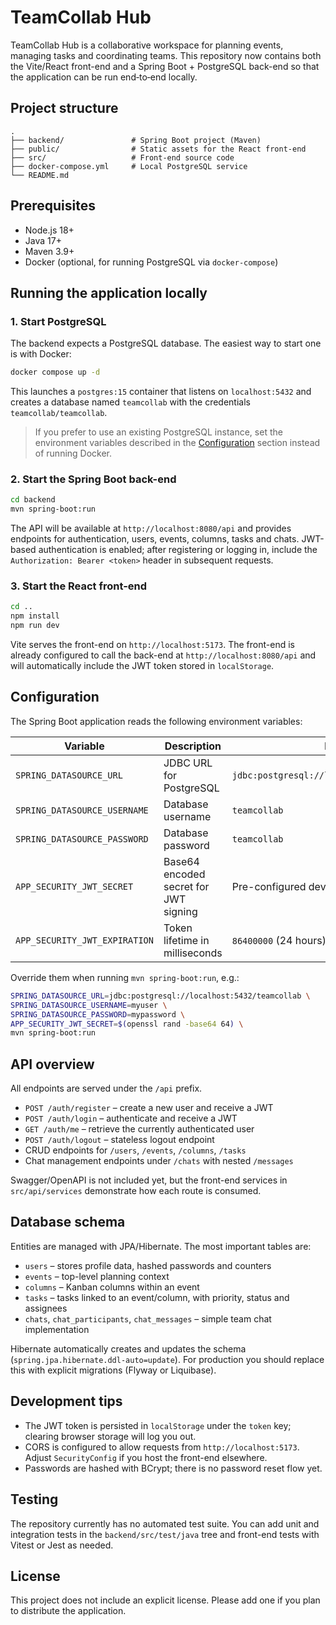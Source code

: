 # TeamCollab Hub

TeamCollab Hub is a collaborative workspace for planning events, managing tasks and coordinating teams. This repository now contains both the Vite/React front-end and a Spring Boot + PostgreSQL back-end so that the application can be run end‑to‑end locally.

## Project structure

```
.
├── backend/               # Spring Boot project (Maven)
├── public/                # Static assets for the React front-end
├── src/                   # Front-end source code
├── docker-compose.yml     # Local PostgreSQL service
└── README.md
```

## Prerequisites

- Node.js 18+
- Java 17+
- Maven 3.9+
- Docker (optional, for running PostgreSQL via `docker-compose`)

## Running the application locally

### 1. Start PostgreSQL

The backend expects a PostgreSQL database. The easiest way to start one is with Docker:

```bash
docker compose up -d
```

This launches a `postgres:15` container that listens on `localhost:5432` and creates a database named `teamcollab` with the credentials `teamcollab/teamcollab`.

> If you prefer to use an existing PostgreSQL instance, set the environment variables described in the [Configuration](#configuration) section instead of running Docker.

### 2. Start the Spring Boot back-end

```bash
cd backend
mvn spring-boot:run
```

The API will be available at `http://localhost:8080/api` and provides endpoints for authentication, users, events, columns, tasks and chats. JWT-based authentication is enabled; after registering or logging in, include the `Authorization: Bearer <token>` header in subsequent requests.

### 3. Start the React front-end

```bash
cd ..
npm install
npm run dev
```

Vite serves the front-end on `http://localhost:5173`. The front-end is already configured to call the back-end at `http://localhost:8080/api` and will automatically include the JWT token stored in `localStorage`.

## Configuration

The Spring Boot application reads the following environment variables:

| Variable | Description | Default |
| --- | --- | --- |
| `SPRING_DATASOURCE_URL` | JDBC URL for PostgreSQL | `jdbc:postgresql://localhost:5432/teamcollab` |
| `SPRING_DATASOURCE_USERNAME` | Database username | `teamcollab` |
| `SPRING_DATASOURCE_PASSWORD` | Database password | `teamcollab` |
| `APP_SECURITY_JWT_SECRET` | Base64 encoded secret for JWT signing | Pre-configured development secret |
| `APP_SECURITY_JWT_EXPIRATION` | Token lifetime in milliseconds | `86400000` (24 hours) |

Override them when running `mvn spring-boot:run`, e.g.:

```bash
SPRING_DATASOURCE_URL=jdbc:postgresql://localhost:5432/teamcollab \
SPRING_DATASOURCE_USERNAME=myuser \
SPRING_DATASOURCE_PASSWORD=mypassword \
APP_SECURITY_JWT_SECRET=$(openssl rand -base64 64) \
mvn spring-boot:run
```

## API overview

All endpoints are served under the `/api` prefix.

- `POST /auth/register` – create a new user and receive a JWT
- `POST /auth/login` – authenticate and receive a JWT
- `GET /auth/me` – retrieve the currently authenticated user
- `POST /auth/logout` – stateless logout endpoint
- CRUD endpoints for `/users`, `/events`, `/columns`, `/tasks`
- Chat management endpoints under `/chats` with nested `/messages`

Swagger/OpenAPI is not included yet, but the front-end services in `src/api/services` demonstrate how each route is consumed.

## Database schema

Entities are managed with JPA/Hibernate. The most important tables are:

- `users` – stores profile data, hashed passwords and counters
- `events` – top-level planning context
- `columns` – Kanban columns within an event
- `tasks` – tasks linked to an event/column, with priority, status and assignees
- `chats`, `chat_participants`, `chat_messages` – simple team chat implementation

Hibernate automatically creates and updates the schema (`spring.jpa.hibernate.ddl-auto=update`). For production you should replace this with explicit migrations (Flyway or Liquibase).

## Development tips

- The JWT token is persisted in `localStorage` under the `token` key; clearing browser storage will log you out.
- CORS is configured to allow requests from `http://localhost:5173`. Adjust `SecurityConfig` if you host the front-end elsewhere.
- Passwords are hashed with BCrypt; there is no password reset flow yet.

## Testing

The repository currently has no automated test suite. You can add unit and integration tests in the `backend/src/test/java` tree and front-end tests with Vitest or Jest as needed.

## License

This project does not include an explicit license. Please add one if you plan to distribute the application.
